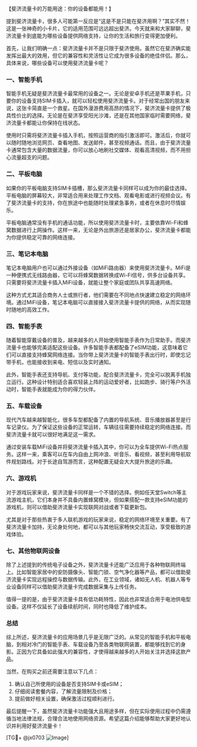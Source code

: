 【斐济流量卡的万能用途：你的设备都能用！】

提到斐济流量卡，很多人可能第一反应是“这是不是只能在斐济用啊？”其实不然！这是一张神奇的小卡片，它的适用范围可远远超出斐济。今天就来和大家聊聊，斐济流量卡到底能为哪些设备提供网络支持，让你的生活和旅行变得更加便利。

首先，让我们明确一点：斐济流量卡并不是只限于斐济使用。虽然它在斐济确实能发挥出最大的效用，但它的兼容性和灵活性让它成为很多设备的绝佳伴侣。那么，具体来说，哪些设备可以使用斐济流量卡呢？

### 一、智能手机

智能手机无疑是斐济流量卡最常用的设备之一。无论是安卓手机还是苹果手机，只要你的设备支持SIM卡插入，就可以轻松使用斐济流量卡。对于经常出国的朋友来说，这张卡简直是一个救星。在国外漫游费用高昂的情况下，斐济流量卡提供了极具性价比的选择。无论是在斐济享受阳光沙滩，还是在其他国家临时需要网络，斐济流量卡都能让你保持在线状态。

使用时只需将斐济流量卡插入手机，按照运营商的指引激活即可。激活后，你就可以随时随地浏览网页、查看地图、发送邮件，甚至视频通话。而且，由于斐济流量卡通常包含大量的数据流量，你可以放心地刷社交媒体、观看高清视频，而不用担心流量超支的问题。

### 二、平板电脑

如果你的平板电脑支持SIM卡插槽，那么斐济流量卡同样可以成为你的最佳选择。平板电脑的屏幕较大，非常适合用来处理工作文档、观看电影或进行视频会议。有了斐济流量卡的支持，你在旅途中也能随时处理紧急事务，或者在休息时尽情娱乐。

平板电脑通常没有手机的通话功能，所以使用斐济流量卡时，主要依靠Wi-Fi和蜂窝数据进行上网操作。这样一来，无论是外出旅游还是居家办公，斐济流量卡都能为你提供稳定可靠的网络连接。

### 三、笔记本电脑

笔记本电脑用户也可以通过外接设备（如MiFi路由器）来使用斐济流量卡。MiFi是一种便携式无线路由器，它可以将蜂窝数据转换成Wi-Fi信号，供多台设备共享。只需要将斐济流量卡插入MiFi设备，就能让整个家庭或团队共享高速网络。

这种方式尤其适合商务人士或旅行者，他们需要在不同地点快速建立稳定的网络环境。通过MiFi设备，笔记本电脑可以直接接入斐济流量卡提供的网络，从而实现随时随地的高效工作。

### 四、智能手表

随着智能穿戴设备的普及，越来越多的人开始使用智能手表作为日常助手。而斐济流量卡也能够完美适配这些设备。许多智能手表都配备了eSIM功能，这意味着它们可以直接支持蜂窝网络连接。当你带上斐济流量卡的智能手表出行时，即使忘记带手机，也能接收到来电、短信以及实时通知。

此外，智能手表还支持导航、支付等功能，配合斐济流量卡，完全可以脱离手机独立运行。这种设计特别适合喜欢轻装上阵的运动爱好者，比如跑步、骑行等户外活动时，智能手表就能成为你的得力伙伴。

### 五、车载设备

现代汽车越来越智能化，很多车型都配备了内置的导航系统、音乐播放器甚至是行车记录仪。为了保证这些设备的正常运转，车辆往往需要持续稳定的网络连接。而斐济流量卡就可以很好地满足这一需求。

通过安装车载MiFi设备并将斐济流量卡插入其中，你可以为全车提供Wi-Fi热点服务。这样一来，乘客可以在车内自由上网冲浪、听音乐、看视频，甚至利用导航软件规划路线。对于长途自驾游而言，这种配置无疑会大大提升旅途的乐趣。

### 六、游戏机

对于游戏玩家来说，斐济流量卡同样是一个不错的选择。例如任天堂Switch等主流游戏主机，它们本身并不具备内置蜂窝模块，但如果搭配一款支持eSIM功能的游戏机，则可以借助斐济流量卡实现联网对战或者下载更新包。

尤其是对于那些热衷于多人联机游戏的玩家来说，稳定的网络环境至关重要。有了斐济流量卡加持，无论身处何地，都可以与其他玩家畅快交流互动，享受极致的游戏体验。

### 七、其他物联网设备

除了上述提到的传统电子设备之外，斐济流量卡还能广泛应用于各种物联网终端上。比如智能家居中的安防摄像头、智能门锁、空气净化器等产品，都可以借助斐济流量卡实现远程操控与数据传输。此外，在工业领域，诸如无人机、机器人等专业设备同样可以借助斐济流量卡完成数据采集与上传任务。

值得一提的是，由于斐济流量卡具有低功耗特性，因此也非常适合用于电池供电型设备。这样不仅延长了设备续航时间，同时也降低了维护成本。

### 总结

综上所述，斐济流量卡的应用场景几乎是无限广泛的。从常见的智能手机和平板电脑，到相对冷门的智能手表、车载设备乃至各类物联网装置，都能够找到它的身影。正因为它具备如此强大的兼容性，才使得越来越多的人开始关注并选择这款产品。

当然，在购买之前还需要注意以下几点：
1. 确认自己所使用的设备是否支持SIM卡或eSIM；
2. 仔细阅读套餐内容，了解流量限制及价格；
3. 提前做好相关设置，确保激活过程顺利进行。

最后提醒一下，虽然斐济流量卡功能强大且用途多样，但在实际使用过程中仍需遵循当地法律法规，合理合法地使用网络资源。希望这篇介绍能够帮助大家更好地认识并利用好斐济流量卡！

[TG💪+ @jx0703 ![Image](https://github.com/user-attachments/assets/dbca1d08-cadb-493c-b0ec-ad6f7a83f270)]